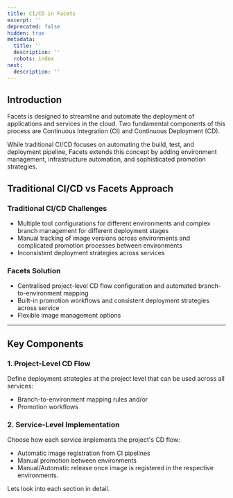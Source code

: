 ```yaml
---
title: CI/CD in Facets
excerpt: ''
deprecated: false
hidden: true
metadata:
  title: ''
  description: ''
  robots: index
next:
  description: ''
---
```

## Introduction

Facets is designed to streamline and automate the deployment of applications and services in the cloud. Two fundamental components of this process are Continuous Integration (CI) and Continuous Deployment (CD).

While traditional CI/CD focuses on automating the build, test, and deployment pipeline, Facets extends this concept by adding environment management, infrastructure automation, and sophisticated promotion strategies.

## Traditional CI/CD vs Facets Approach

### Traditional CI/CD Challenges

* Multiple tool configurations for different environments and complex branch management for different deployment stages
* Manual tracking of image versions across environments and complicated promotion processes between environments
* Inconsistent deployment strategies across services

### Facets Solution

* Centralised project-level CD flow configuration and automated branch-to-environment mapping
* Built-in promotion workflows and consistent deployment strategies across service
* Flexible image management options

***

## Key Components

### 1. Project-Level CD Flow

Define deployment strategies at the project level that can be used across all services:

* Branch-to-environment mapping rules and/or
* Promotion workflows

### 2. Service-Level Implementation

Choose how each service implements the project's CD flow:

* Automatic image registration from CI pipelines
* Manual promotion between environments
* Manual/Automatic release once image is registered in the respective environments.

Lets look into each section in detail.
